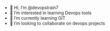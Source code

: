 - 👋 Hi, I’m @devopstrain7
- 👀 I’m interested in learning Devops tools
- 🌱 I’m currently learning GIT
- 💞️ I’m looking to collaborate on devops projects


<!---
devopstrain7/devopstrain7 is a ✨ special ✨ repository because its `README.md` (this file) appears on your GitHub profile.
You can click the Preview link to take a look at your changes.
--->
